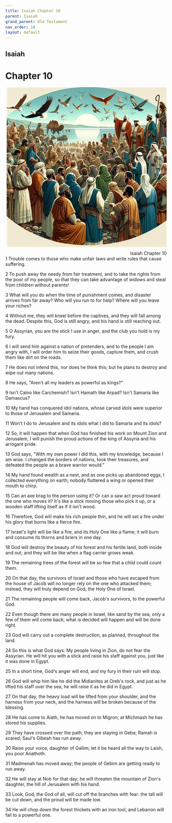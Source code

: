 ```yaml
---
title: Isaiah Chapter 10
parent: Isaiah
grand_parent: Old Testament
nav_order: 10
layout: default
---
```


## Isaiah

# Chapter 10

<div style="clear: both; text-align: right;">
    <img src="/assets/Image/Isaiah/500/10.jpg" alt="Isaiah Chapter 10" class="chapter-image" style="max-width: 100%; height: auto; float: right; margin: 0 0 10px 10px; padding-left: 10%;">
    <figcaption style="font-size: 14px;">Isaiah Chapter 10</figcaption>
</div>
1 Trouble comes to those who make unfair laws and write rules that cause suffering.

2 To push away the needy from fair treatment, and to take the rights from the poor of my people, so that they can take advantage of widows and steal from children without parents!

3 What will you do when the time of punishment comes, and disaster arrives from far away? Who will you run to for help? Where will you leave your riches?

4 Without me, they will kneel before the captives, and they will fall among the dead. Despite this, God is still angry, and his hand is still reaching out.

5 O Assyrian, you are the stick I use in anger, and the club you hold is my fury.

6 I will send him against a nation of pretenders, and to the people I am angry with, I will order him to seize their goods, capture them, and crush them like dirt on the roads.

7 He does not intend this, nor does he think this; but he plans to destroy and wipe out many nations.

8 He says, "Aren't all my leaders as powerful as kings?"

9 Isn't Calno like Carchemish? Isn't Hamath like Arpad? Isn't Samaria like Damascus?

10 My hand has conquered idol nations, whose carved idols were superior to those of Jerusalem and Samaria.

11 Won't I do to Jerusalem and its idols what I did to Samaria and its idols?

12 So, it will happen that when God has finished his work on Mount Zion and Jerusalem, I will punish the proud actions of the king of Assyria and his arrogant pride.

13 God says, "With my own power I did this, with my knowledge, because I am wise. I changed the borders of nations, took their treasures, and defeated the people as a brave warrior would."

14 My hand found wealth as a nest, and as one picks up abandoned eggs, I collected everything on earth; nobody fluttered a wing or opened their mouth to chirp.

15 Can an axe brag to the person using it? Or can a saw act proud toward the one who moves it? It's like a stick moving those who pick it up, or a wooden staff lifting itself as if it isn't wood.

16 Therefore, God will make his rich people thin, and he will set a fire under his glory that burns like a fierce fire.

17 Israel's light will be like a fire, and its Holy One like a flame; it will burn and consume its thorns and briers in one day.

18 God will destroy the beauty of his forest and his fertile land, both inside and out, and they will be like when a flag carrier grows weak.

19 The remaining trees of the forest will be so few that a child could count them.

20 On that day, the survivors of Israel and those who have escaped from the house of Jacob will no longer rely on the one who attacked them; instead, they will truly depend on God, the Holy One of Israel.

21 The remaining people will come back, Jacob's survivors, to the powerful God.

22 Even though there are many people in Israel, like sand by the sea, only a few of them will come back; what is decided will happen and will be done right.

23 God will carry out a complete destruction, as planned, throughout the land.

24 So this is what God says: My people living in Zion, do not fear the Assyrian. He will hit you with a stick and raise his staff against you, just like it was done in Egypt.

25 In a short time, God's anger will end, and my fury in their ruin will stop.

26 God will whip him like he did the Midianites at Oreb's rock, and just as he lifted his staff over the sea, he will raise it as he did in Egypt.

27 On that day, the heavy load will be lifted from your shoulder, and the harness from your neck, and the harness will be broken because of the blessing.

28 He has come to Aiath, he has moved on to Migron; at Michmash he has stored his supplies.

29 They have crossed over the path; they are staying in Geba; Ramah is scared; Saul's Gibeah has run away.

30 Raise your voice, daughter of Gallim; let it be heard all the way to Laish, you poor Anathoth.

31 Madmenah has moved away; the people of Gebim are getting ready to run away.

32 He will stay at Nob for that day; he will threaten the mountain of Zion's daughter, the hill of Jerusalem with his hand.

33 Look, God, the God of all, will cut off the branches with fear: the tall will be cut down, and the proud will be made low.

34 He will chop down the forest thickets with an iron tool, and Lebanon will fall to a powerful one.


